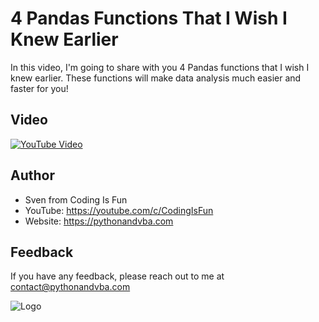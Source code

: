 
# 4 Pandas Functions That I Wish I Knew Earlier

In this video, I'm going to share with you 4 Pandas functions that I wish I knew earlier. These functions will make data analysis much easier and faster for you!


## Video

[![YouTube Video](https://img.youtube.com/vi/TYTPThKKHOQ/0.jpg)](https://youtu.be/TYTPThKKHOQ)


## Author

- Sven from Coding Is Fun
- YouTube: https://youtube.com/c/CodingIsFun
- Website: https://pythonandvba.com



## Feedback

If you have any feedback, please reach out to me at contact@pythonandvba.com


![Logo](https://content.screencast.com/users/jubbel3/folders/Snagit/media/c42ea34b-4057-4754-96b0-e8e05c866afb/08.18.2021-19.56.png)

